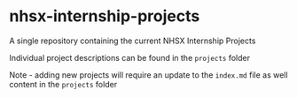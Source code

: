 # nhsx-internship-projects
A single repository containing the current NHSX Internship Projects

Individual project descriptions can be found in the `projects` folder

Note - adding new projects will require an update to the `index.md` file as well content in the `projects` folder
